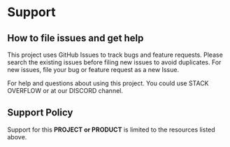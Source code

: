 # Support

## How to file issues and get help

This project uses GitHub Issues to track bugs and feature requests. Please search the existing
issues before filing new issues to avoid duplicates.  For new issues, file your bug or
feature request as a new Issue.

For help and questions about using this project. You could use STACK OVERFLOW or at our DISCORD channel.

## Support Policy

Support for this **PROJECT or PRODUCT** is limited to the resources listed above.

